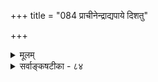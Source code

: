 +++
title = "084 प्राचीनेन्द्राद्यपाये दिशतु"

+++
<details><summary>मूलम्</summary>

प्राचीनेन्द्राद्यपाये दिशतु कृतफलं को नु कल्पान्तरादावन्ये तत्तत्पदस्था न तदुपजनकाः प्रागनाराधितत्वात् ।  
मैवं यस्य श्रुतिश्च स्मृतिरपि नियतादेशरूपे स एकस्सर्वाराध्यान्तरात्मा न हि गलितपदो नापि सुप्तस्तदाऽपि ॥ ८४ ॥
</details>

<details><summary>सर्वाङ्कषटीका - ८४</summary>

देवतानां फलप्रदत्वे कल्पभेदेन तेषामागमापायित्वात् कथमाश्वास इत्याक्षिप्य समाधत्ते - प्राचीने- त्यादि । **प्राचीनेन्द्राद्यपाये** = **प्राचीनानां** = पूर्वकल्पे स्थितानां इन्द्रादीनां निवृत्तत्वे **कृतफलम्** = कृतस्य कर्मणः फलम् **कल्पान्तरादौ** = अनन्तरकल्पादौ को **नु** = को वा दद्यात् ? पूर्वमाराधितस्य नष्टत्वात् । नूतनस्यानाराधितत्वात् । एतदेवाह - अन्ये नूतनतया आगता ये इन्द्रादयः तत्तत्पदस्थाः, प्रागनाराधि- **तत्वात्** =पूर्वमाराधितेन्द्रभिन्नत्वेन पूर्वकृतकर्मणा अनाराधितत्वात् । **तदुपजनकाः** = पूर्वकृतकर्मफलप्रदातारः **न** = न भवितुमर्हन्ति । इति चेत् मैवम् । कुतः ? **श्रुतिश्च** = वेदश्च स्मृतिश्च यस्य भगवतः **नियतादेशरूपे** = अनुल्लङ्घनीयाज्ञारूपे, 'श्रुतिः स्मृतिः ममैवाज्ञा' इति वचनात् **सः** = तादृशः एकः **सर्वाराध्यान्तरात्मा** =आराध्यानां सर्वेषामपि देवतानाम् अन्तरात्मरूपः परमात्मा **तदापि** = मन्वन्तरेऽपि **गलितपदः** = भ्रष्टाधिकारः न हि सुप्तः नापि । 'यो मे गर्भगतस्यापि वृत्तिं कल्पितवान् प्रभुः । शेषवृत्तिविधाने तु किं सुप्तस्सोऽथवा मृतः ॥' इति प्रमाणमनुस्मरन् 'मृतः' इति वक्तुमनिच्छन् 'गळितपदः' इत्याहाचार्यः ॥ 

जानतां सृष्टिनियमम् नियन्तारं च माधवम् । नैवंविधास्तु प्रश्नाः स्युः सृष्टिविज्ञानमीदृशम् ॥ ८४ ॥
</details>
